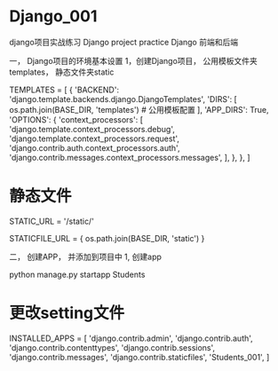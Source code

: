# Django_001
django项目实战练习  Django project practice
Django
前端和后端

一， Django项目的环境基本设置
1，创建Django项目， 公用模板文件夹templates， 静态文件夹static

TEMPLATES = [
    {
        'BACKEND': 'django.template.backends.django.DjangoTemplates',
        'DIRS': [
            os.path.join(BASE_DIR, 'templates') # 公用模板配置 
        ],
        'APP_DIRS': True,
        'OPTIONS': {
            'context_processors': [
                'django.template.context_processors.debug',
                'django.template.context_processors.request',
                'django.contrib.auth.context_processors.auth',
                'django.contrib.messages.context_processors.messages',
            ],
        },
    },
]

# 静态文件
STATIC_URL = '/static/'

STATICFILE_URL = {
    os.path.join(BASE_DIR, 'static')
}





二， 创建APP， 并添加到项目中
1, 创建app

python manage.py startapp Students


# 更改setting文件
INSTALLED_APPS = [
    'django.contrib.admin',
    'django.contrib.auth',
    'django.contrib.contenttypes',
    'django.contrib.sessions',
    'django.contrib.messages',
    'django.contrib.staticfiles',
    'Students_001',
]

